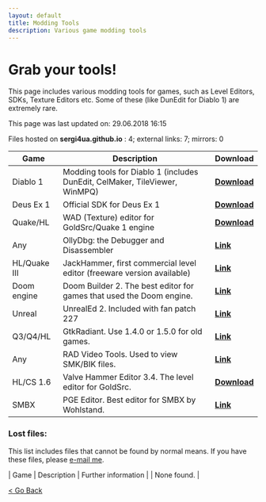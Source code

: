 ```yaml
---
layout: default
title: Modding Tools
description: Various game modding tools
---
```

# Grab your tools!

This page includes various modding tools for games, such as Level Editors, SDKs, Texture Editors etc. Some of these (like DunEdit for Diablo 1) are extremely rare.

This page was last updated on: 29.06.2018 16:15

Files hosted on **sergi4ua.github.io** : 4; external links: 7; mirrors: 0

| Game | Description | Download |
| --- | --- | --- |
| Diablo 1 | Modding tools for Diablo 1 (includes DunEdit, CelMaker, TileViewer, WinMPQ) | [**Download**](https://sergi4ua.github.io/cellar/D1TOOLS.ZIP) |
| Deus Ex 1 | Official SDK for Deus Ex 1 | [**Download**](https://sergi4ua.github.io/cellar/DeusExSDK1112f.exe) |
| Quake/HL | WAD (Texture) editor for GoldSrc/Quake 1 engine | [**Download**](https://sergi4ua.github.io/cellar/wally_155b.exe) |
| Any | OllyDbg: the Debugger and Disassembler | [**Link**](http://ollydbg.de/) |
| HL/Quake III | JackHammer, first commercial level editor (freeware version available) | [**Link**](http://jack.hlfx.ru/en/main.html) |
| Doom engine | Doom Builder 2. The best editor for games that used the Doom engine. | [**Link**](http://www.doombuilder.com/index.php?p=downloads) |
| Unreal | UnrealEd 2. Included with fan patch 227 | [**Link**](https://www.oldunreal.com/downloads.html) |
| Q3/Q4/HL | GtkRadiant. Use 1.4.0 or 1.5.0 for old games. | [**Link**](http://icculus.org/gtkradiant) |
| Any | RAD Video Tools. Used to view SMK/BIK files. | [**Link**](http://www.radgametools.com/bnkdown.htm) |
| HL/CS 1.6 | Valve Hammer Editor 3.4. The level editor for GoldSrc. | [**Download**](https://sergi4ua.github.io/cellar/hammer_v34.exe) |
| SMBX | PGE Editor. Best editor for SMBX by Wohlstand. | [**Link**](http://wohlsoft.ru/PGE/#links) |

### Lost files:

This list includes files that cannot be found by normal means. If you have these files, please [e-mail me](./contact.html).

| Game | Description | Further  information |
| None found. |

[< Go Back](https://sergi4ua.github.io)
